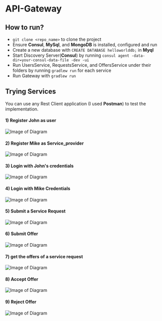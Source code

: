 # API-Gateway


## How to run?
- `git clone <repo_name>` to clone the project
- Ensure **Consul**, **MySql**, and **MongoDB** is installed, configured and run
- Create a new database with `CREATE DATABASE helloworlddb;` in **Myql**
- Start Discovery Server(**Consul**) by running `consul agent -data-dir=your-consul-data-file -dev -ui`
- Run UsersService, RequestsService, and OffersService under their folders by running `gradlew run` for each service
- Run Gateway with `gradlew run`

## Trying Services

You can use any Rest Client application (I used **Postman**) to test the implementation.

#### 1) Register John as user
![Image of Diagram](https://github.com/laceett/API-Gateway/blob/main/images/1.png)

#### 2) Register Mike as Service_provider
![Image of Diagram](https://github.com/laceett/API-Gateway/blob/main/images/2.png)

#### 3) Login with John's credentials
![Image of Diagram](https://github.com/laceett/API-Gateway/blob/main/images/3.png)

#### 4) Login with Mike Credentials
![Image of Diagram](https://github.com/laceett/API-Gateway/blob/main/images/4.png)

#### 5) Submit a Service Request
![Image of Diagram](https://github.com/laceett/API-Gateway/blob/main/images/5.png)

#### 6) Submit Offer
![Image of Diagram](https://github.com/laceett/API-Gateway/blob/main/images/6.png)

#### 7) get the offers of a service request
![Image of Diagram](https://github.com/laceett/API-Gateway/blob/main/images/7.png)

#### 8) Accept Offer
![Image of Diagram](https://github.com/laceett/API-Gateway/blob/main/images/8.png)

#### 9) Reject Offer
![Image of Diagram](https://github.com/laceett/API-Gateway/blob/main/images/9.png)

